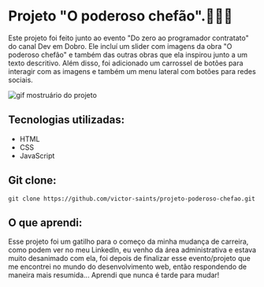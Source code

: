# Projeto "O poderoso chefão".🤵🏻‍♂️

 Este projeto foi feito junto ao evento "Do zero ao programador contratato" do canal Dev em Dobro. Ele incluí um slider com imagens da obra "O poderoso chefão" e também das outras obras que ela inspirou junto a um texto descritivo. Além disso, foi adicionado um carrossel de botões para interagir com as imagens e também um menu lateral com botões para redes sociais.

<img src="./src/imagens/Projeto O poderoso chefão.gif" alt= "gif mostruário do projeto">

## Tecnologias utilizadas:

- HTML
- CSS 
- JavaScript

## Git clone:
```
git clone https://github.com/victor-saints/projeto-poderoso-chefao.git
```
## O que aprendi:
Esse projeto foi um gatilho para o começo da minha mudança de carreira, como podem ver no meu LinkedIn, eu venho da área administrativa e estava muito desanimado com ela, foi depois de finalizar esse evento/projeto que me encontrei no mundo do desenvolvimento web, então respondendo de maneira mais resumida... Aprendi que nunca é tarde para mudar!